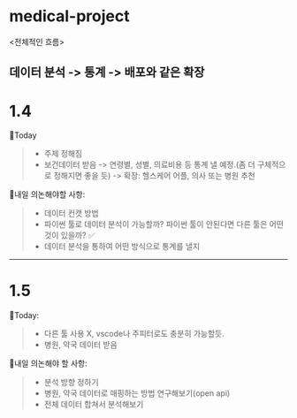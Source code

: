 # medical-project

<전체적인 흐름>

데이터 분석 -> 통계 -> 배포와 같은 확장
--------------------------------------------------------------------------------------------------------------------
# 1.4
📍Today
> - 주제 정해짐
> - 보건데이터 받음 -> 연령별, 성별, 의료비용 등 통계 낼 예정.(좀 더 구체적으로 정해지면 좋을 듯) -> 확장: 헬스케어 어플, 의사 또는 병원 추천

📍내일 의논해야할 사항: 
> -  데이터 컨캣 방법 
> -  파이썬 툴로 데이터 분석이 가능할까? 파이썬 툴이 안된다면 다른 툴은 어떤 것이 있을까? ✅
> -  데이터 분석을 통하여 어떤 방식으로 통계를 낼지 
--------------------------------------------------------------------------------------------------------------------
# 1.5
📍Today: 
> - 다른 툴 사용 X, vscode나 주피터로도 충분히 가능할듯.
> - 병원, 약국 데이터 받음

📍내일 의논해야 할 사항:
> - 분석 방향 정하기
> - 병원, 약국 데이터로 매핑하는 방법 연구해보기(open api)
> - 전체 데이터 합쳐서 분석해보기 
